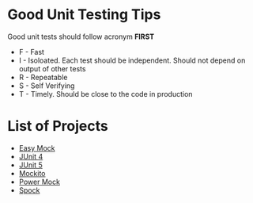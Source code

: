 # Good Unit Testing Tips
Good unit tests should follow acronym **FIRST**
* F - Fast
* I - Isoloated. Each test should be independent. Should not depend on output of other tests
* R - Repeatable
* S - Self Verifying
* T - Timely. Should be close to the code in production

# List of Projects
* [Easy Mock](easy-mock)
* [JUnit 4](junit-4)
* [JUnit 5](junit-5)
* [Mockito](mockito)
* [Power Mock](power-mock)
* [Spock](spock)